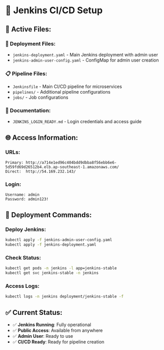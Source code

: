 # 🚀 Jenkins CI/CD Setup

## 📁 **Active Files:**

### **🔧 Deployment Files:**
- `jenkins-deployment.yaml` - Main Jenkins deployment with admin user
- `jenkins-admin-user-config.yaml` - ConfigMap for admin user creation

### **📋 Pipeline Files:**
- `Jenkinsfile` - Main CI/CD pipeline for microservices
- `pipelines/` - Additional pipeline configurations
- `jobs/` - Job configurations

### **📖 Documentation:**
- `JENKINS_LOGIN_READY.md` - Login credentials and access guide

## 🌐 **Access Information:**

### **URLs:**
```
Primary: http://a714e1ed96c404bdd9dbba8f56ebb6e6-5d59fd69d26512b4.elb.ap-southeast-1.amazonaws.com/
Direct:  http://54.169.232.143/
```

### **Login:**
```
Username: admin
Password: admin123!
```

## 🚀 **Deployment Commands:**

### **Deploy Jenkins:**
```bash
kubectl apply -f jenkins-admin-user-config.yaml
kubectl apply -f jenkins-deployment.yaml
```

### **Check Status:**
```bash
kubectl get pods -n jenkins -l app=jenkins-stable
kubectl get svc jenkins-stable -n jenkins
```

### **Access Logs:**
```bash
kubectl logs -n jenkins deployment/jenkins-stable -f
```

## ✅ **Current Status:**
- ✅ **Jenkins Running**: Fully operational
- ✅ **Public Access**: Available from anywhere
- ✅ **Admin User**: Ready to use
- ✅ **CI/CD Ready**: Ready for pipeline creation
